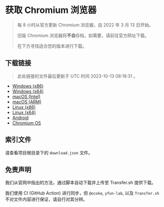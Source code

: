 # 获取 Chromium 浏览器

> 每 8 小时从官方更新 Chromium 浏览器，自 2022 年 3 月 13 日开始。
> 
> 旧版 Chromium 浏览器将**不会**存档，如需要，请前往官方网址下载。
>
> 在下方寻找适合您的版本进行下载。

## 下载链接

> 此处链接的文件最后更新于 UTC 时间 2023-10-13 08:18:31
。

- [Windows (x86)](https://transfer.sh/AFPrVJQBEz/Win.zip)
- [Windows (x64)](https://transfer.sh/ynswvCyuy0/Win_x64.zip)
- [macOS (Intel)](https://transfer.sh/RdTIibSGaz/Mac.zip)
- [macOS (ARM)](https://transfer.sh/wzmEBv58lA/Mac_Arm.zip)
- [Linux (x86)](https://transfer.sh/7GDRcDRDFv/Linux.zip)
- [Linux (x64)](https://transfer.sh/D7R0If2Fem/Linux_x64.zip)
- [Android](https://transfer.sh/s7SQ6Y9log/Android.zip)
- [Chromium OS](https://transfer.sh/1T10zYUY8C/Linux_ChromiumOS_Full.zip)

## 索引文件

请查看项目根目录下的 `download.json` 文件。

## 免责声明

我们从官网中指出的方法，通过脚本自动下载并上传至 Transfer.sh 提供下载。

我们使用 CI (GitHub Action) 进行同步，但 `@ocoke`, `yfun-lab`, 以及 `Transfer.sh` 不对文件内容进行保证，请自行对其分辨。
